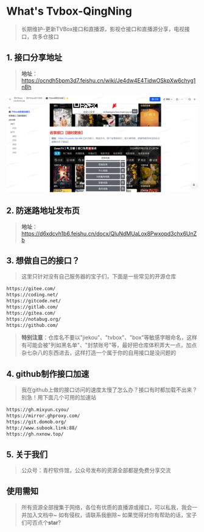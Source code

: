 # What's Tvbox-QingNing

>长期维护-更新TVBox接口和直播源，影视仓接口和直播源分享，电视接口，含多仓接口

## 1. 接口分享地址
>**地址**：https://ocndh5bpm3d7.feishu.cn/wiki/Je4dw4E4TidwOSkpXw6chyg1nBh


![image](/img/introduce.png)

## 2. 防迷路地址发布页
>**地址**：https://d6xdcvh1b6.feishu.cn/docx/QluNdMUaLox8Pwxopd3chx6UnZb

## 3. 想做自己的接口？
>这里只针对没有自己服务器的宝子们，下面是一些常见的开源仓库
```
https://gitee.com/
https://coding.net/
https://gitcode.net/
https://gitlab.com/
https://gitea.com/
https://notabug.org/
https://github.com/
```
>**特别注意**：仓库名不要以"jiekou"、"tvbox"、"box"等敏感字眼命名，这样有可能会被"列如黑名单"、"封禁账号"等，最好把仓库体积弄大一点，加点杂七杂八的东西进去，这样打造一个属于你的自用接口是没问题的

## 4. github制作接口加速
>我在github上做的接口访问的速度太慢了怎么办？接口有时都加载不出来？别急！用下面几个可用的加速站
```
https://gh.mixyun.cyou/
https://mirror.ghproxy.com/
https://git.domob.org/
http://www.subook.link:88/
https://gh.nxnow.top/
```
## 5. 关于我们
>公众号：青柠软件馆，公众号发布的资源全部都是免费分享交流

## 使用需知
>所有资源全部搜集于网络，各位有优质的直播源或接口，可以私我，我会一并加入文档中~ 如有侵权，请联系我删除~
>如果觉得对你有帮助的话，宝子们可否点个𝐬𝐭𝐚𝐫?
